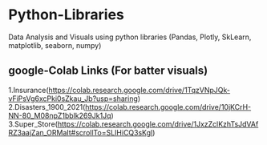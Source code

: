 # Python-Libraries
Data Analysis and Visuals using python libraries (Pandas, Plotly, SkLearn, matplotlib, seaborn, numpy)
## google-Colab Links (For batter visuals)
1.Insurance(https://colab.research.google.com/drive/1TqzVNpJQk-vFiPsVg6xcPki0sZkau_Jb?usp=sharing)
2.Disasters_1900_2021(https://colab.research.google.com/drive/10jKCrH-NN-80_M08npZ1bblk269Jk1Jq)
3.Super_Store(https://colab.research.google.com/drive/1JxzZclKzhTsJdVAfRZ3aajZan_ORMaIt#scrollTo=SLIHiCQ3sKgl)
